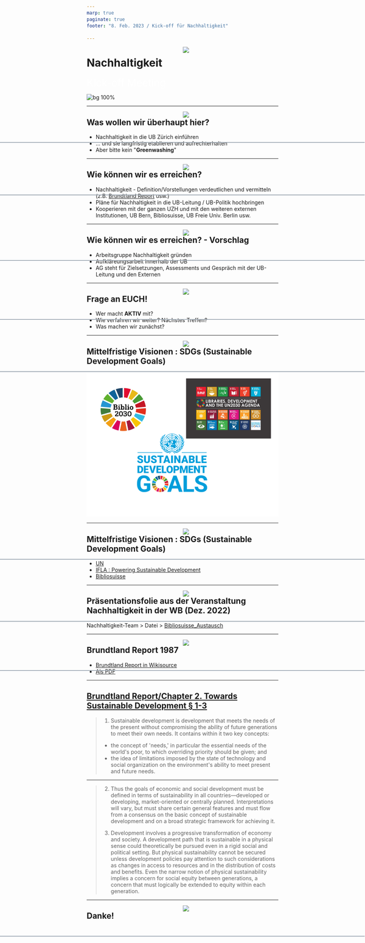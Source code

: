 ```yaml
---
marp: true
paginate: true
footer: "8. Feb. 2023 / Kick-off für Nachhaltigkeit"

---
```

<style>
@import 'default';
/* Bootstrap */
@import url('https://cdn.jsdelivr.net/npm/bootstrap@5.0.2/dist/css/bootstrap.min.css');
@import url('https://fonts.googleapis.com/css2?family=Kosugi&family=Roboto+Mono&display=swap');

:root {
  --theme-yellow: #FEDE00;
  --theme-red: #DC6027;
  --theme-blue: #0028A5;
  --theme-grey: #A3ADB7;
}
header {
  width: 100%;
  height: 80px;
  position: absolute;
  left: -1px;
}
.header_2nd {
  border-bottom: 2px solid var(--theme-grey);
}
.img_links {
  position: relative;
  left: 20px;
}
.img_rechts {
  position: relative;
  left: 800px;
}
section h1 {
  font-size: 2.65rem;
  color: white;
}
section h2 {
    color: var(--theme-blue);
}
.text_white {
    font-size: 1.65rem;
    color: white;
}
.bg_grey {
    position: relative;
    left: -80px;
    width: 1600px;
    height: 520px;
    background-color: var(--theme-grey);
    text-indent: 100px;
    line-height: 200px;
}

</style>
<header>
<img src="../uni_img/header_links.png" height=80% class="img_links"/>
<img src="../uni_img/header_rechts.svg" class="img_rechts"/>
</header>

# Nachhaltigkeit
<div class="text_white">Kick-off Meeting</div>

![bg 100%](../uni_img/hintergrund_1page.jpg)

---

<header class="header_2nd">
<img src="../uni_img/header_links.png" height=80% class="img_links"/>
<img src="../uni_img/header_rechts.svg" class="img_rechts"/>
</header>

## Was wollen wir überhaupt hier?
- Nachhaltigkeit in die UB Zürich einführen
- ... und sie langfristig etablieren und aufrechterhalten
- Aber bitte kein "__Greenwashing__"

---


<header class="header_2nd">
<img src="../uni_img/header_links.png" height=80% class="img_links"/>
<img src="../uni_img/header_rechts.svg" class="img_rechts"/>
</header>

## Wie können wir es erreichen?
- Nachhaltigkeit - Definition/Vorstellungen verdeutlichen und vermitteln (z.B. [Brundtland Report](https://nbtkmy.github.io/presentations/Nachhaltigkeit/presentation_short_20230208.pdf#page=10) usw.)
- Pläne für Nachhaltigkeit in die UB-Leitung / UB-Politik hochbringen
- Kooperieren mit der ganzen UZH und mit den weiteren externen Institutionen, UB Bern, Bibliosuisse, UB Freie Univ. Berlin usw.


---

<header class="header_2nd">
<img src="../uni_img/header_links.png" height=80% class="img_links"/>
<img src="../uni_img/header_rechts.svg" class="img_rechts"/>
</header>

## Wie können wir es erreichen? - Vorschlag
- Arbeitsgruppe Nachhaltigkeit gründen
- Aufkläreungsarbeit innerhalb der UB
- AG steht für Zielsetzungen, Assessments und Gespräch mit der UB-Leitung und den Externen

---

<header class="header_2nd">
<img src="../uni_img/header_links.png" height=80% class="img_links"/>
<img src="../uni_img/header_rechts.svg" class="img_rechts"/>
</header>

## Frage an EUCH!
- Wer macht __AKTIV__ mit?
- Wie verfahren wir weiter? Nächstes Treffen?
- Was machen wir zunächst?

---

<header class="header_2nd">
<img src="../uni_img/header_links.png" height=80% class="img_links"/>
<img src="../uni_img/header_rechts.svg" class="img_rechts"/>
</header>

## Mittelfristige Visionen : SDGs (Sustainable Development Goals)
![width:500px](./img/sdgs_logos.png)


---

<header class="header_2nd">
<img src="../uni_img/header_links.png" height=80% class="img_links"/>
<img src="../uni_img/header_rechts.svg" class="img_rechts"/>
</header>

## Mittelfristige Visionen : SDGs (Sustainable Development Goals)
- [UN](https://www.un.org/sustainabledevelopment/sustainable-development-goals/)
- [IFLA : Powering Sustainable Development](https://www.ifla.org/de/units/sustainable-development/)
- [Bibliosuisse](https://www.bibliosuisse.ch/aktivitaten/kampagnebiblio2030)



---

<header class="header_2nd">
<img src="../uni_img/header_links.png" height=80% class="img_links"/>
<img src="../uni_img/header_rechts.svg" class="img_rechts"/>
</header>

## Präsentationsfolie aus der Veranstaltung Nachhaltigkeit in der WB (Dez. 2022)

Nachhaltigkeit-Team > Datei > [Bibliosuisse_Austausch](https://uzh.sharepoint.com/:f:/s/NachhaltigkeitinBibliotheken/Eh1mHkTMW9FDlv_CRUOuh40BOhAdcE6GtGFkldQTbDKd-A?e=Iezhub)


---

<header class="header_2nd">
<img src="../uni_img/header_links.png" height=80% class="img_links"/>
<img src="../uni_img/header_rechts.svg" class="img_rechts"/>
</header>

## Brundtland Report 1987

- [Brundtland Report in Wikisource](https://en.wikisource.org/wiki/Brundtland_Report)
- [Als PDF](https://www.are.admin.ch/are/de/home/medien-und-publikationen/publikationen/nachhaltige-entwicklung/brundtland-report.html)


---

## [Brundtland Report/Chapter 2. Towards Sustainable Development § 1-3](https://en.wikisource.org/wiki/Brundtland_Report/Chapter_2._Towards_Sustainable_Development)

> 1. Sustainable development is development that meets the needs of the present without compromising the ability of future generations to meet their own needs. It contains within it two key concepts:
>
> - the concept of 'needs,' in particular the essential needs of the world's poor, to which overriding priority should be given; and
> - the idea of limitations imposed by the state of technology and social organization on the environment's ability to meet present and future needs.



---

> 2. Thus the goals of economic and social development must be defined in terms of sustainability in all countries—developed or developing, market-oriented or centrally planned. Interpretations will vary, but must share certain general features and must flow from a consensus on the basic concept of sustainable development and on a broad strategic framework for achieving it.
>
> 3. Development involves a progressive transformation of economy and society. A development path that is sustainable in a physical sense could theoretically be pursued even in a rigid social and political setting. But physical sustainability cannot be secured unless development policies pay attention to such considerations as changes in access to resources and in the distribution of costs and benefits. Even the narrow notion of physical sustainability implies a concern for social equity between generations, a concern that must logically be extended to equity within each generation.

---

<header class="header_2nd">
<img src="../uni_img/header_links.png" height=80% class="img_links"/>
<img src="../uni_img/header_rechts.svg" class="img_rechts"/>
</header>

## Danke!


